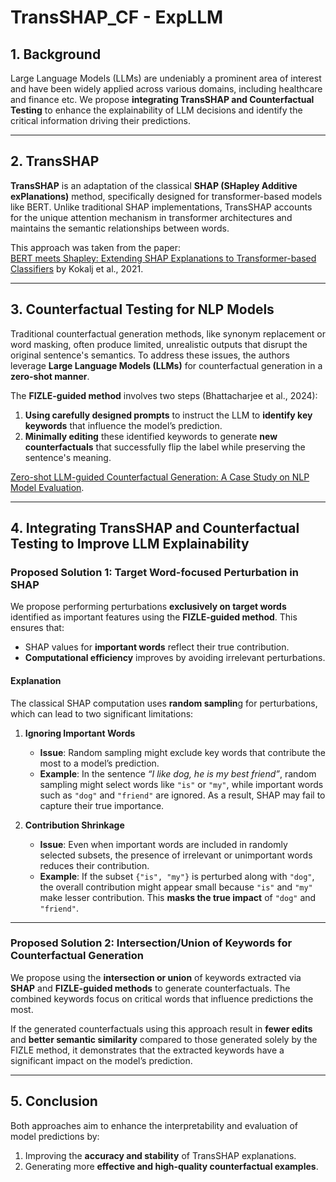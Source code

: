 # **TransSHAP_CF - ExpLLM**

## **1. Background**  
Large Language Models (LLMs) are undeniably a prominent area of interest and have been widely applied across various domains, including healthcare and finance etc. We propose **integrating TransSHAP and Counterfactual Testing** to enhance the explainability of LLM decisions and identify the critical information driving their predictions.

---

## **2. TransSHAP**  
**TransSHAP** is an adaptation of the classical **SHAP (SHapley Additive exPlanations)** method, specifically designed for transformer-based models like BERT. Unlike traditional SHAP implementations, TransSHAP accounts for the unique attention mechanism in transformer architectures and maintains the semantic relationships between words.  

This approach was taken from the paper:  
[BERT meets Shapley: Extending SHAP Explanations to Transformer-based Classifiers](https://aclanthology.org/2021.hackashop-1.3.pdf) by Kokalj et al., 2021.

---

## **3. Counterfactual Testing for NLP Models**  
Traditional counterfactual generation methods, like synonym replacement or word masking, often produce limited, unrealistic outputs that disrupt the original sentence's semantics. To address these issues, the authors leverage **Large Language Models (LLMs)** for counterfactual generation in a **zero-shot manner**.  

The **FIZLE-guided method** involves two steps (Bhattacharjee et al., 2024):  
1. **Using carefully designed prompts** to instruct the LLM to **identify key keywords** that influence the model’s prediction.  
2. **Minimally editing** these identified keywords to generate **new counterfactuals** that successfully flip the label while preserving the sentence's meaning.  

[Zero-shot LLM-guided Counterfactual Generation: A Case Study on NLP Model Evaluation](https://arxiv.org/abs/2405.04793).

---

## **4. Integrating TransSHAP and Counterfactual Testing to Improve LLM Explainability**  

### **Proposed Solution 1: Target Word-focused Perturbation in SHAP**  
We propose performing perturbations **exclusively on target words** identified as important features using the **FIZLE-guided method**. This ensures that:  
- SHAP values for **important words** reflect their true contribution.  
- **Computational efficiency** improves by avoiding irrelevant perturbations.  

#### **Explanation**  
The classical SHAP computation uses **random samplin**g for perturbations, which can lead to two significant limitations:  

1. **Ignoring Important Words**  
   - **Issue**: Random sampling might exclude key words that contribute the most to a model’s prediction.  
   - **Example**: In the sentence *“I like dog, he is my best friend”*, random sampling might select words like `"is"` or `"my"`, while important words such as `"dog"` and `"friend"` are ignored. As a result, SHAP may fail to capture their true importance.  

2. **Contribution Shrinkage**  
   - **Issue**: Even when important words are included in randomly selected subsets, the presence of irrelevant or unimportant words reduces their contribution.  
   - **Example**: If the subset `{"is", "my"}` is perturbed along with `"dog"`, the overall contribution might appear small because `"is"` and `"my"` make lesser contribution. This **masks the true impact** of `"dog"` and `"friend"`.  

---

### **Proposed Solution 2: Intersection/Union of Keywords for Counterfactual Generation**  
We propose using the **intersection or union** of keywords extracted via **SHAP** and **FIZLE-guided methods** to generate counterfactuals. The combined keywords focus on critical words that influence predictions the most.

If the generated counterfactuals using this approach result in **fewer edits** and **better semantic similarity** compared to those generated solely by the FIZLE method, it demonstrates that the extracted keywords have a significant impact on the model’s prediction.

---

## **5. Conclusion**  
Both approaches aim to enhance the interpretability and evaluation of model predictions by:  
1. Improving the **accuracy and stability** of TransSHAP explanations.  
2. Generating more **effective and high-quality counterfactual examples**.

